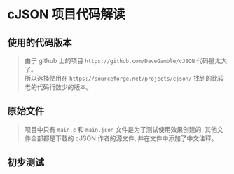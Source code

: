 # cJSON 项目代码解读

## 使用的代码版本

> 由于 github 上的项目 `https://github.com/DaveGamble/cJSON` 代码量太大了。  
> 所以选择使用在 `https://sourceforge.net/projects/cjson/` 找到的比较老的代码行数少的版本。  

## 原始文件

> 项目中只有 `main.c` 和 `main.json` 文件是为了测试使用效果创建的, 其他文件全部都是下载的 cJSON 作者的源文件, 并在文件中添加了中文注释。  

## 初步测试
